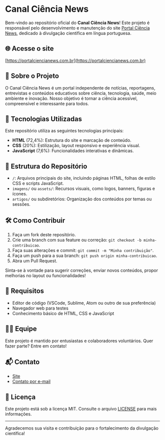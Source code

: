 # Canal Ciência News

Bem-vindo ao repositório oficial do **Canal Ciência News**! Este projeto é responsável pelo desenvolvimento e manutenção do site [Portal Ciência News](https://portalciencianews.com.br), dedicado à divulgação científica em língua portuguesa.

## 🌐 Acesse o site

[https://portalciencianews.com.br](https://portalciencianews.com.br)

## 📑 Sobre o Projeto

O Canal Ciência News é um portal independente de notícias, reportagens, entrevistas e conteúdos educativos sobre ciência, tecnologia, saúde, meio ambiente e inovação. Nosso objetivo é tornar a ciência acessível, compreensível e interessante para todos.

## 🚀 Tecnologias Utilizadas

Este repositório utiliza as seguintes tecnologias principais:

- **HTML** (72,4%): Estrutura do site e marcação de conteúdo.
- **CSS** (20%): Estilização, layout responsivo e experiência visual.
- **JavaScript** (7,6%): Funcionalidades interativas e dinâmicas.

## 📁 Estrutura do Repositório

- `/`: Arquivos principais do site, incluindo páginas HTML, folhas de estilo CSS e scripts JavaScript.
- `imagens/` ou `assets/`: Recursos visuais, como logos, banners, figuras e ícones.
- `artigos/` ou subdiretórios: Organização dos conteúdos por temas ou sessões.

## 🛠️ Como Contribuir

1. Faça um fork deste repositório.
2. Crie uma branch com sua feature ou correção: `git checkout -b minha-contribuicao`.
3. Faça suas alterações e commit: `git commit -m "Minha contribuição"`.
4. Faça um push para a sua branch: `git push origin minha-contribuicao`.
5. Abra um Pull Request.

Sinta-se à vontade para sugerir correções, enviar novos conteúdos, propor melhorias no layout ou funcionalidades!

## 📌 Requisitos

- Editor de código (VSCode, Sublime, Atom ou outro de sua preferência)
- Navegador web para testes
- Conhecimento básico de HTML, CSS e JavaScript

## 👩‍💻 Equipe

Este projeto é mantido por entusiastas e colaboradores voluntários. Quer fazer parte? Entre em contato!

## 📬 Contato

- [Site](https://portalciencianews.com.br)
- [Contato por e-mail](mailto:contato@portalciencianews.com.br)

## 📝 Licença

Este projeto está sob a licença MIT. Consulte o arquivo [LICENSE](LICENSE) para mais informações.

---

Agradecemos sua visita e contribuição para o fortalecimento da divulgação científica!
